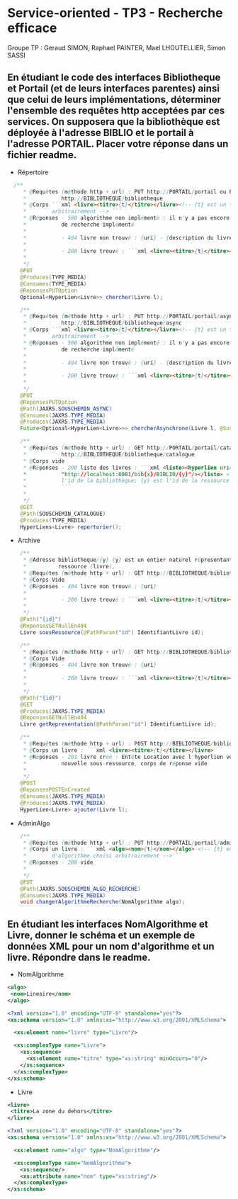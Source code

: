 
# Service-oriented - TP3 - Recherche efficace

Groupe TP : Geraud SIMON, Raphael PAINTER, Mael LHOUTELLIER, Simon SASSI


## En étudiant le code des interfaces **Bibliotheque** et **Portail** (et de leurs interfaces parentes) ainsi que celui de leurs implémentations, déterminer l'ensemble des requêtes **http** acceptées par ces services. On supposera que la bibliothèque est déployée à l'adresse **BIBLIO** et le portail à l'adresse **PORTAIL**. Placer votre réponse dans un fichier **readme**.

- Répertoire 

```java
  /**
	 * @Requêtes (méthode http + url) : PUT http://PORTAIL/portail ou PUT
	 *           http://BIBLIOTHEQUE/bibliotheque
	 * @Corps ```xml <livre><titre>{t}</titre></livre><!-- {t} est un titre choisi
	 *        arbitrairement --> ```
	 * @Réponses - 500 algorithme non implémenté : il n'y a pas encore d'algorithme
	 *           de recherche implémenté
	 * 
	 *           - 404 livre non trouvé : {uri} - {description du livre}
	 * 
	 *           - 200 livre trouvé : ```xml <livre><titre>{t}</titre></livre>```
	 * 
	 */
	@PUT
	@Produces(TYPE_MEDIA)
	@Consumes(TYPE_MEDIA)
	@ReponsesPUTOption
	Optional<HyperLien<Livre>> chercher(Livre l);

	/**
	 * @Requêtes (méthode http + url) : PUT http://PORTAIL/portail/async ou PUT
	 *           http://BIBLIOTHEQUE/bibliotheque/async
	 * @Corps ```xml <livre><titre>{t}</titre></livre><!-- {t} est un titre choisi
	 *        arbitrairement --> ```
	 * @Réponses - 500 algorithme non implémenté : il n'y a pas encore d'algorithme
	 *           de recherche implémenté
	 * 
	 *           - 404 livre non trouvé : {uri} - {description du livre}
	 * 
	 *           - 200 livre trouvé : ```xml <livre><titre>{t}</titre></livre>```
	 * 
	 */
	@PUT
	@ReponsesPUTOption
	@Path(JAXRS.SOUSCHEMIN_ASYNC)
	@Consumes(JAXRS.TYPE_MEDIA)
	@Produces(JAXRS.TYPE_MEDIA)
	Future<Optional<HyperLien<Livre>>> chercherAsynchrone(Livre l, @Suspended final AsyncResponse ar);

	/**
	 * @Requêtes (méthode http + url) : GET http://PORTAIL/portail/catalogue ou GET
	 *           http://BIBLIOTHEQUE/bibliotheque/catalogue
	 * @Corps vide
	 * @Réponses - 200 liste des livres : ```xml <liste><hyperlien uri=
	 *           "http://localhost:8081/bib{x}/BIBLIO/{y}"/></liste> <!-- {x} est
	 *           l'id de la bibliothèque; {y} est l'id de la ressource (livre) -->
	 *           ```
	 * 
	 */
	@GET
	@Path(SOUSCHEMIN_CATALOGUE)
	@Produces(TYPE_MEDIA)
	HyperLiens<Livre> repertorier();
```

- Archive 
```java
	/**
	 * @Adresse bibliotheque/{y} {y} est un entier naturel répresentant l'id de la
	 *          ressource (livre),
	 * @Requêtes (méthode http + url) : GET http://BIBLIOTHEQUE/bibliotheque/{id}
	 * @Corps Vide
	 * @Réponses - 404 livre non trouvé : {uri}
	 * 
	 *           - 200 livre trouvé : ```xml <livre><titre>{t}</titre></livre>```
	 * 
	 */
	@Path("{id}")
	@ReponsesGETNullEn404
	Livre sousRessource(@PathParam("id") IdentifiantLivre id);

	/**
	 * @Requêtes (méthode http + url) : GET http://BIBLIOTHEQUE/bibliotheque/{id}
	 * @Corps Vide
	 * @Réponses - 404 livre non trouvé : {uri}
	 * 
	 *           - 200 livre trouvé : ```xml <livre><titre>{t}</titre></livre>```
	 * 
	 */
	@Path("{id}")
	@GET
	@Produces(JAXRS.TYPE_MEDIA)
	@ReponsesGETNullEn404
	Livre getRepresentation(@PathParam("id") IdentifiantLivre id);

	/**
	 * @Requêtes (méthode http + url) : POST http://BIBLIOTHEQUE/bibliotheque
	 * @Corps un livre : ```xml <livre><titre>{t}</titre></livre>```
	 * @Réponses - 201 livre créé : Entête Location avec l'hyperlien vers la
	 *           nouvelle sous-ressource, corps de réponse vide
	 * 
	 */
	@POST
	@ReponsesPOSTEnCreated
	@Consumes(JAXRS.TYPE_MEDIA)
	@Produces(JAXRS.TYPE_MEDIA)
	HyperLien<Livre> ajouter(Livre l);
```

- AdminAlgo
```java
	/**
	 * @Requêtes (méthode http + url) : PUT http://PORTAIL/portail/admin/recherche
	 * @Corps un livre : ```xml <algo><nom>{t}</nom></algo> <!-- {t} est un nom
	 *        d'algorithme choisi arbitrairement -->```
	 * @Réponses - 200 vide
	 * 
	 */
	@PUT
	@Path(JAXRS.SOUSCHEMIN_ALGO_RECHERCHE)
	@Consumes(JAXRS.TYPE_MEDIA)
	void changerAlgorithmeRecherche(NomAlgorithme algo);
```

## En étudiant les interfaces **NomAlgorithme** et **Livre**, donner le schéma et un exemple de données XML pour un nom d'algorithme et un livre. Répondre dans le **readme**.

- NomAlgorithme

```xml
<algo>
 <nom>Lineaire</nom>
</algo>
```
```xml
<?xml version="1.0" encoding="UTF-8" standalone="yes"?>
<xs:schema version="1.0" xmlns:xs="http://www.w3.org/2001/XMLSchema">

  <xs:element name="livre" type="Livre"/>

  <xs:complexType name="Livre">
    <xs:sequence>
      <xs:element name="titre" type="xs:string" minOccurs="0"/>
    </xs:sequence>
  </xs:complexType>
</xs:schema>
```


- Livre
```xml
<livre>
 <titre>La zone du dehors</titre>
</livre>
```
```xml
<?xml version="1.0" encoding="UTF-8" standalone="yes"?>
<xs:schema version="1.0" xmlns:xs="http://www.w3.org/2001/XMLSchema">

  <xs:element name="algo" type="NomAlgorithme"/>

  <xs:complexType name="NomAlgorithme">
    <xs:sequence/>
    <xs:attribute name="nom" type="xs:string"/>
  </xs:complexType>
</xs:schema>
```

